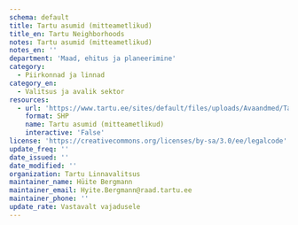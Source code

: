 ```yaml
---
schema: default
title: Tartu asumid (mitteametlikud)
title_en: Tartu Neighborhoods
notes: Tartu asumid (mitteametlikud)
notes_en: ''
department: 'Maad, ehitus ja planeerimine'
category:
  - Piirkonnad ja linnad
category_en:
  - Valitsus ja avalik sektor
resources:
  - url: 'https://www.tartu.ee/sites/default/files/uploads/Avaandmed/Tartu_asum.7z'
    format: SHP
    name: Tartu asumid (mitteametlikud)
    interactive: 'False'
license: 'https://creativecommons.org/licenses/by-sa/3.0/ee/legalcode'
update_freq: ''
date_issued: ''
date_modified: ''
organization: Tartu Linnavalitsus
maintainer_name: Hüite Bergmann
maintainer_email: Hyite.Bergmann@raad.tartu.ee
maintainer_phone: ''
update_rate: Vastavalt vajadusele
---
```

